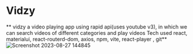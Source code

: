 # Vidzy
**
 vidzy a video playing app using rapid api(uses youtube v3), in which we can search videos of different categories and play videos
Tech used react, materialui, react-routerd-dom, axios, npm, vite, react-player , git**
![Screenshot 2023-08-27 144845](https://github.com/karthikks26/vidzy/assets/132473895/1c499da7-f8d6-4790-88d5-bf4b4774dae4)

